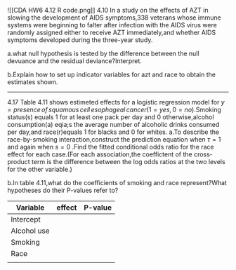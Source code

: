 ![[CDA HW6 4.12 R code.png]]
4.10
In a study on the effects of AZT in slowing the development of AIDS symptoms,338 veterans whose immune systems were beginning to falter after infection with the AIDS virus were randomly assigned either to receive AZT immediately,and whether AIDS symptoms developed during the three-year study. 

a.what null hypothesis is tested by the difference between the null devuance and the residual deviance?Interpret.

b.Explain how to set up indicator variables for azt and race to obtain the estimates shown.
- - -
4.17
Table 4.11 shows estimeted effects for a logistic regression model for $y=presence\, of \,squamous\,cell\,esophageal\,cancer(1=yes,0=no)$.Smoking status(s) equals 1 for at least one pack per day and 0 otherwise,alcohol consumption(a) eqia;s the average number of alcoholic drinks consumed per day,and race(r)equals 1 for blacks and 0 for whites.
a.To describe the race-by-smoking interaction,construct the prediction equation when $\tau=1$ and again when $s=0$ .Find the fitted conditional odds ratio for the race effect for each case.(For each association,the coeffictent of the cross-product term is the difference between the log odds ratios at the two levels for the other variable.)

b.In table 4.11,what do the coefficients of smoking and race represent?What hypotheses do their P-values refer to?

| Variable    | effect | P-value |
| ----------- | ------ | ------- |
| Intercept   |        |         |
| Alcohol use |        |         |
| Smoking     |        |         |
| Race        |        |         |
|             |        |         |
